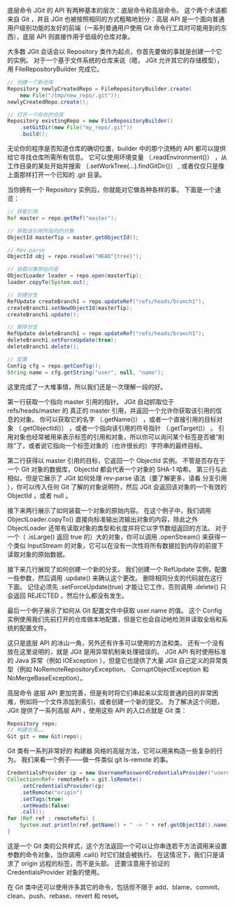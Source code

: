 底层命令
JGit 的 API 有两种基本的层次：底层命令和高层命令。 这个两个术语都来自 Git ，并且 JGit 也被按照相同的方式粗略地划分：高层 API 是一个面向普通用户级别功能的友好的前端（一系列普通用户使用 Git 命令行工具时可能用到的东西），底层 API 则直接作用于低级的仓库对象。

大多数 JGit 会话会以 Repository 类作为起点，你首先要做的事就是创建一个它的实例。 对于一个基于文件系统的仓库来说（嗯， JGit 允许其它的存储模型），用 FileRepositoryBuilder 完成它。

```java
// 创建一个新仓库
Repository newlyCreatedRepo = FileRepositoryBuilder.create(
    new File("/tmp/new_repo/.git"));
newlyCreatedRepo.create();

// 打开一个存在的仓库
Repository existingRepo = new FileRepositoryBuilder()
    .setGitDir(new File("my_repo/.git"))
    .build();
```
无论你的程序是否知道仓库的确切位置，builder 中的那个流畅的 API 都可以提供给它寻找仓库所需所有信息。 它可以使用环境变量 （.readEnvironment()） ，从工作目录的某处开始并搜索 （.setWorkTree(…).findGitDir()） , 或者仅仅只是像上面那样打开一个已知的 .git 目录。

当你拥有一个 Repository 实例后，你就能对它做各种各样的事。 下面是一个速览：


```java
// 获取引用
Ref master = repo.getRef("master");

// 获取该引用所指向的对象
ObjectId masterTip = master.getObjectId();

// Rev-parse
ObjectId obj = repo.resolve("HEAD^{tree}");

// 装载对象原始内容
ObjectLoader loader = repo.open(masterTip);
loader.copyTo(System.out);

// 创建分支
RefUpdate createBranch1 = repo.updateRef("refs/heads/branch1");
createBranch1.setNewObjectId(masterTip);
createBranch1.update();

// 删除分支
RefUpdate deleteBranch1 = repo.updateRef("refs/heads/branch1");
deleteBranch1.setForceUpdate(true);
deleteBranch1.delete();

// 配置
Config cfg = repo.getConfig();
String name = cfg.getString("user", null, "name");
```

这里完成了一大堆事情，所以我们还是一次理解一段的好。

第一行获取一个指向 master 引用的指针。 JGit 自动抓取位于 refs/heads/master 的 真正的 master 引用，并返回一个允许你获取该引用的信息的对象。 你可以获取它的名字 （.getName()） ，或者一个直接引用的目标对象 （.getObjectId()） ，或者一个指向该引用的符号指针 （.getTarget()） 。 引用对象也经常被用来表示标签的引用和对象，所以你可以询问某个标签是否被“削除”了，或者说它指向一个标签对象的（也许很长的）字符串的最终目标。

第二行获得以 master 引用的目标，它返回一个 ObjectId 实例。 不管是否存在于一个 Git 对象的数据库，ObjectId 都会代表一个对象的 SHA-1 哈希。 第三行与此相似，但是它展示了 JGit 如何处理 rev-parse 语法（要了解更多，请看 分支引用 ），你可以传入任何 Git 了解的对象说明符，然后 JGit 会返回该对象的一个有效的 ObjectId ，或者 null 。

接下来两行展示了如何装载一个对象的原始内容。 在这个例子中，我们调用 ObjectLoader.copyTo() 直接向标准输出流输出对象的内容，除此之外 ObjectLoader 还带有读取对象的类型和长度并将它以字节数组返回的方法。 对于一个（ .isLarge() 返回 true 的）大的对象，你可以调用 .openStream() 来获得一个类似 InputStream 的对象，它可以在没有一次性将所有数据拉到内存的前提下读取对象的原始数据。

接下来几行展现了如何创建一个新的分支。 我们创建一个 RefUpdate 实例，配置一些参数，然后调用 .update() 来确认这个更改。 删除相同分支的代码就在这行下面。 记住必须先 .setForceUpdate(true) 才能让它工作，否则调用 .delete() 只会返回 REJECTED ，然后什么都没有发生。

最后一个例子展示了如何从 Git 配置文件中获取 user.name 的值。 这个 Config 实例使用我们先前打开的仓库做本地配置，但是它也会自动地检测并读取全局和系统的配置文件。

这只是底层 API 的冰山一角，另外还有许多可以使用的方法和类。 还有一个没有放在这里说明的，就是 JGit 是用异常机制来处理错误的。 JGit API 有时使用标准的 Java 异常（例如 IOException ），但是它也提供了大量 JGit 自己定义的异常类型（例如 NoRemoteRepositoryException、 CorruptObjectException 和 NoMergeBaseException）。

高层命令
底层 API 更加完善，但是有时将它们串起来以实现普通的目的非常困难，例如将一个文件添加到索引，或者创建一个新的提交。 为了解决这个问题， JGit 提供了一系列高层 API ，使用这些 API 的入口点就是 Git 类：

```java
Repository repo;
// 构建仓库……
Git git = new Git(repo);
```

Git 类有一系列非常好的 构建器 风格的高层方法，它可以用来构造一些复杂的行为。 我们来看一个例子——做一件类似 git ls-remote 的事。

```java
CredentialsProvider cp = new UsernamePasswordCredentialsProvider("username", "p4ssw0rd");
Collection<Ref> remoteRefs = git.lsRemote()
    .setCredentialsProvider(cp)
    .setRemote("origin")
    .setTags(true)
    .setHeads(false)
    .call();
for (Ref ref : remoteRefs) {
    System.out.println(ref.getName() + " -> " + ref.getObjectId().name());
}
```

这是一个 Git 类的公共样式，这个方法返回一个可以让你串连若干方法调用来设置参数的命令对象，当你调用 .call() 时它们就会被执行。 在这情况下，我们只是请求了 origin 远程的标签，而不是头部。 还要注意用于验证的 CredentialsProvider 对象的使用。

在 Git 类中还可以使用许多其它的命令，包括但不限于 add、blame、commit、clean、push、rebase、revert 和 reset。